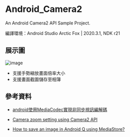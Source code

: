 # Android_Camera2

An Android Camera2 API Sample Project.

編譯環境：Android Studio Arctic Fox | 2020.3.1, NDK r21

## 展示圖

![image](https://github.com/yujung19930308/Android_Camera2/blob/main/android_camera2_sample.gif)

* 支援手勢縮放畫面倍率大小
* 支援畫面截圖儲存至相簿

## 參考資料

* [android使用MediaCodec實現非同步視訊編解碼](https://iter01.com/547434.html)

* [Camera zoom setting using Camera2 API](https://stackoverflow.com/questions/52568987/camera-zoom-setting-using-camera2-api)

* [How to save an image in Android Q using MediaStore?](https://stackoverflow.com/questions/56904485/how-to-save-an-image-in-android-q-using-mediastore)
